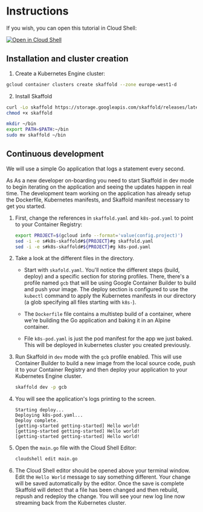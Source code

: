 # Instructions

If you wish, you can open this tutorial in Cloud Shell:

[![Open in Cloud Shell](http://gstatic.com/cloudssh/images/open-btn.svg)](https://console.cloud.google.com/cloudshell/open?git_repo=https%3A%2F%2Fgithub.com%2Fsh3lld00m%2Fskaffold-sample.git&page=editor&working_dir=skaffold-sample&tutorial=Readme.md)


## Installation and cluster creation
1. Create a Kubernetes Engine cluster:
```bash
gcloud container clusters create skaffold --zone europe-west1-d
```

2. Install Skaffold
```bash
curl -Lo skaffold https://storage.googleapis.com/skaffold/releases/latest/skaffold-linux-amd64
chmod +x skaffold
```
```bash
mkdir ~/bin
export PATH=$PATH:~/bin
sudo mv skaffold ~/bin
```

## Continuous development

We will use a simple Go application that logs a statement every second.

As As a new developer on-boarding you need to start Skaffold in dev mode to
begin iterating on the application and seeing the updates happen in real time. 
The development team working on the application has already setup the Dockerfile,
Kubernetes manifests, and Skaffold manifest necessary to get you started.

1. 	First, change the references in ```skaffold.yaml``` and ```k8s-pod.yaml``` to point to your
	Container Registry:
	```bash
	export PROJECT=$(gcloud info --format='value(config.project)')
	sed -i -e s#k8s-skaffold#${PROJECT}#g skaffold.yaml
	sed -i -e s#k8s-skaffold#${PROJECT}#g k8s-pod.yaml
	```

2. 	Take a look at the different files in the directory.
 	
 	- 	Start with ```skafold.yaml```. You'll notice the different steps (build, deploy)
 		and a specific section for storing profiles. There, there's a profile named ```gcb```
 		that will be using Google Container Builder to build and push your image. The deploy
 		section is configured to use the ```kubectl``` command to apply the Kubernetes
		manifests in our directory (a glob specifying all files starting with ```k8s-```).
		
	-	The ```Dockerfile``` file contains a multistep build of a container, where we're building the Go
  		application and baking it in an Alpine container.
  		
  	- 	File ```k8s-pod.yaml``` is just the pod manifest for the app we just baked. This will be deployed in
  		kubernetes cluster you created previously.
  
3.	Run Skaffold in ```dev``` mode with the ```gcb``` profile enabled.
	This will use Container Builder to build a new image from the local source code,
	push it to your Container Registry and then deploy your application
	to your Kubernetes Engine cluster.

	```bash
	skaffold dev -p gcb
	```

4.	You will see the application's logs printing to the screen.

	```
	Starting deploy...
	Deploying k8s-pod.yaml...
	Deploy complete.
	[getting-started getting-started] Hello world!
	[getting-started getting-started] Hello world!
	[getting-started getting-started] Hello world!
	```

5.	Open the ```main.go``` file with the Cloud Shell Editor:

	```bash
	cloudshell edit main.go
	
	```

6.	The Cloud Shell editor should be opened above your terminal window. Edit the `Hello World`
	message to say something different. Your change will be saved automatically by the editor.
	Once the save is complete Skaffold will detect that a file has been changed and then
	rebuild, repush and redeploy the change. You will see your new log line now streaming back
	from the Kubernetes cluster.